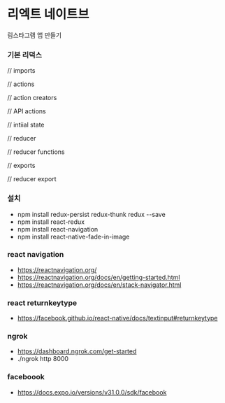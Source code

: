 # 리엑트 네이트브 
림스타그램 앱 만들기

### 기본 리덕스

// imports

// actions

// action creators

// API actions

// intiial state

// reducer

// reducer functions

// exports

// reducer export

### 설치

- npm install redux-persist redux-thunk redux --save
- npm install react-redux
- npm install react-navigation
- npm install react-native-fade-in-image


### react navigation 
- https://reactnavigation.org/
- https://reactnavigation.org/docs/en/getting-started.html
- https://reactnavigation.org/docs/en/stack-navigator.html


### react returnkeytype
- https://facebook.github.io/react-native/docs/textinput#returnkeytype


### ngrok
- https://dashboard.ngrok.com/get-started
- ./ngrok http 8000


### faceboook
- https://docs.expo.io/versions/v31.0.0/sdk/facebook